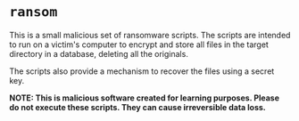 # `ransom`

This is a small malicious set of ransomware scripts. The scripts are intended to
run on a victim's computer to encrypt and store all files in the target
directory in a database, deleting all the originals.

The scripts also provide a mechanism to recover the files using a secret key.

**NOTE: This is malicious software created for learning purposes. Please do not
execute these scripts. They can cause irreversible data loss.**

